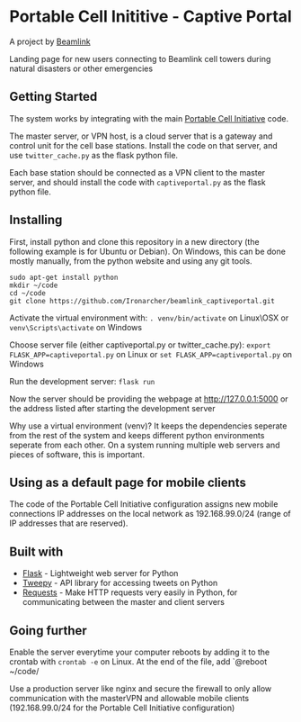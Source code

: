 # Portable Cell Inititive - Captive Portal
A project by [Beamlink](https://www.beamlink.io)

Landing page for new users connecting to Beamlink cell towers during natural disasters or other emergencies

## Getting Started

The system works by integrating with the main [Portable Cell Initiative](https://github.com/Ironarcher/portable-cell-initiative/tree/master/software) code.

The master server, or VPN host, is a cloud server that is a gateway and control unit for the cell base stations. Install the code on that server, and use `twitter_cache.py` as the flask python file.

Each base station should be connected as a VPN client to the master server, and should install the code with `captiveportal.py` as the flask python file.

## Installing

First, install python and clone this repository in a new directory (the following example is for Ubuntu or Debian). On Windows, this can be done mostly manually, from the python website and using any git tools.
```
sudo apt-get install python
mkdir ~/code
cd ~/code
git clone https://github.com/Ironarcher/beamlink_captiveportal.git
```

Activate the virtual environment with:
`. venv/bin/activate` on Linux\OSX or `venv\Scripts\activate` on Windows

Choose server file (either captiveportal.py or twitter_cache.py): `export FLASK_APP=captiveportal.py` on Linux or `set FLASK_APP=captiveportal.py` on Windows

Run the development server: `flask run`

Now the server should be providing the webpage at http://127.0.0.1:5000 or the address listed after starting the development server 

Why use a virtual environment (venv)? It keeps the dependencies seperate from the rest of the system and keeps different python environments seperate from each other. On a system running multiple web servers and pieces of software, this is important.

## Using as a default page for mobile clients

The code of the Portable Cell Initiative configuration assigns new mobile connections IP addresses on the local network as 192.168.99.0/24 (range of IP addresses that are reserved).

## Built with
- [Flask](http://flask.pocoo.org/docs/1.0/installation/#installation) - Lightweight web server for Python
- [Tweepy](http://tweepy.readthedocs.io/en/v3.5.0/) - API library for accessing tweets on Python
- [Requests](http://docs.python-requests.org/en/master/user/quickstart/) - Make HTTP requests very easily in Python, for communicating between the master and client servers

## Going further

Enable the server everytime your computer reboots by adding it to the crontab with `crontab -e` on Linux. At the end of the file, add
`@reboot ~/code/

Use a production server like nginx and secure the firewall to only allow communication with the masterVPN and allowable mobile clients (192.168.99.0/24 for the Portable Cell Initiative configuration)
